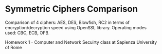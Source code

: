 # Symmetric Ciphers Comparison
Comparison of 4 ciphers: AES, DES, Blowfish, RC2 in terms of encryption/decryption speed using OpenSSL library.
Operating modes used: CBC, ECB, OFB.

Homework 1 - Computer and Network Secuirty class at Sapienza University of Rome
